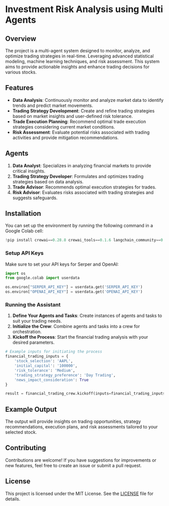 # Investment Risk Analysis using Multi Agents

## Overview

The project is a multi-agent system designed to monitor, analyze, and optimize trading strategies in real-time. Leveraging advanced statistical modeling, machine learning techniques, and risk assessment. This system aims to provide actionable insights and enhance trading decisions for various stocks.

## Features

- **Data Analysis**: Continuously monitor and analyze market data to identify trends and predict market movements.
- **Trading Strategy Development**: Create and refine trading strategies based on market insights and user-defined risk tolerance.
- **Trade Execution Planning**: Recommend optimal trade execution strategies considering current market conditions.
- **Risk Assessment**: Evaluate potential risks associated with trading activities and provide mitigation recommendations.

## Agents

1. **Data Analyst**: Specializes in analyzing financial markets to provide critical insights.
2. **Trading Strategy Developer**: Formulates and optimizes trading strategies based on data analysis.
3. **Trade Advisor**: Recommends optimal execution strategies for trades.
4. **Risk Advisor**: Evaluates risks associated with trading strategies and suggests safeguards.

## Installation

You can set up the environment by running the following command in a Google Colab cell:

  ```python
  !pip install crewai==0.28.8 crewai_tools==0.1.6 langchain_community==0.0.29 -q
  ```

### Setup API Keys
Make sure to set your API keys for Serper and OpenAI:

  ```python
  import os
  from google.colab import userdata
  
  os.environ["SERPER_API_KEY"] = userdata.get('SERPER_API_KEY')
  os.environ["OPENAI_API_KEY"] = userdata.get('OPENAI_API_KEY')
  ```

### Running the Assistant
1. **Define Your Agents and Tasks**: Create instances of agents and tasks to suit your trading needs.
2. **Initialize the Crew**: Combine agents and tasks into a crew for orchestration.
3. **Kickoff the Process**: Start the financial trading analysis with your desired parameters.

```python
# Example inputs for initiating the process
financial_trading_inputs = {
    'stock_selection': 'AAPL',
    'initial_capital': '100000',
    'risk_tolerance': 'Medium',
    'trading_strategy_preference': 'Day Trading',
    'news_impact_consideration': True
}

result = financial_trading_crew.kickoff(inputs=financial_trading_inputs)
```

## Example Output
The output will provide insights on trading opportunities, strategy recommendations, execution plans, and risk assessments tailored to your selected stock.

## Contributing
Contributions are welcome! If you have suggestions for improvements or new features, feel free to create an issue or submit a pull request.

## License
This project is licensed under the MIT License. See the [LICENSE](LICENSE.txt) file for details.
